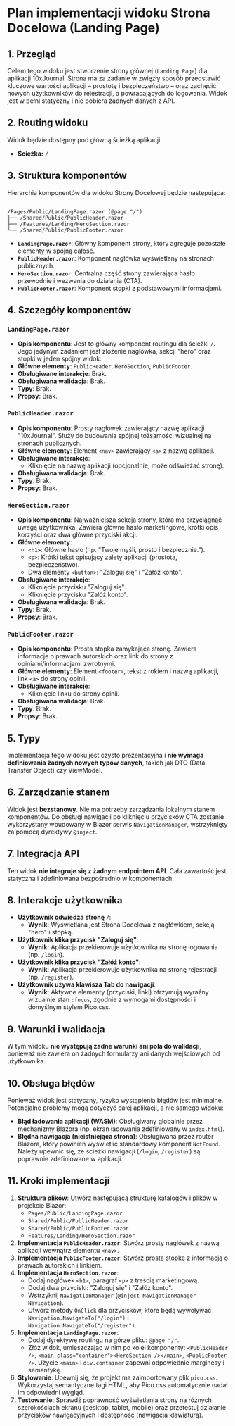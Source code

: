 # Plan implementacji widoku Strona Docelowa (Landing Page)

## 1. Przegląd
Celem tego widoku jest stworzenie strony głównej (`Landing Page`) dla aplikacji 10xJournal. Strona ma za zadanie w zwięzły sposób przedstawić kluczowe wartości aplikacji – prostotę i bezpieczeństwo – oraz zachęcić nowych użytkowników do rejestracji, a powracających do logowania. Widok jest w pełni statyczny i nie pobiera żadnych danych z API.

## 2. Routing widoku
Widok będzie dostępny pod główną ścieżką aplikacji:
- **Ścieżka:** `/`

## 3. Struktura komponentów
Hierarchia komponentów dla widoku Strony Docelowej będzie następująca:

```

/Pages/Public/LandingPage.razor (@page "/")
├── /Shared/Public/PublicHeader.razor
├── /Features/Landing/HeroSection.razor
└── /Shared/Public/PublicFooter.razor

```

- **`LandingPage.razor`**: Główny komponent strony, który agreguje pozostałe elementy w spójną całość.
- **`PublicHeader.razor`**: Komponent nagłówka wyświetlany na stronach publicznych.
- **`HeroSection.razor`**: Centralna część strony zawierająca hasło przewodnie i wezwania do działania (CTA).
- **`PublicFooter.razor`**: Komponent stopki z podstawowymi informacjami.

## 4. Szczegóły komponentów
### `LandingPage.razor`
- **Opis komponentu**: Jest to główny komponent routingu dla ścieżki `/`. Jego jedynym zadaniem jest złożenie nagłówka, sekcji "hero" oraz stopki w jeden spójny widok.
- **Główne elementy**: `PublicHeader`, `HeroSection`, `PublicFooter`.
- **Obsługiwane interakcje**: Brak.
- **Obsługiwana walidacja**: Brak.
- **Typy**: Brak.
- **Propsy**: Brak.

### `PublicHeader.razor`
- **Opis komponentu**: Prosty nagłówek zawierający nazwę aplikacji "10xJournal". Służy do budowania spójnej tożsamości wizualnej na stronach publicznych.
- **Główne elementy**: Element `<nav>` zawierający `<a>` z nazwą aplikacji.
- **Obsługiwane interakcje**:
    - Kliknięcie na nazwę aplikacji (opcjonalnie, może odświeżać stronę).
- **Obsługiwana walidacja**: Brak.
- **Typy**: Brak.
- **Propsy**: Brak.

### `HeroSection.razor`
- **Opis komponentu**: Najważniejsza sekcja strony, która ma przyciągnąć uwagę użytkownika. Zawiera główne hasło marketingowe, krótki opis korzyści oraz dwa główne przyciski akcji.
- **Główne elementy**:
    - `<h1>`: Główne hasło (np. "Twoje myśli, prosto i bezpiecznie.").
    - `<p>`: Krótki tekst opisujący zalety aplikacji (prostota, bezpieczeństwo).
    - Dwa elementy `<button>`: "Zaloguj się" i "Załóż konto".
- **Obsługiwane interakcje**:
    - Kliknięcie przycisku "Zaloguj się".
    - Kliknięcie przycisku "Załóż konto".
- **Obsługiwana walidacja**: Brak.
- **Typy**: Brak.
- **Propsy**: Brak.

### `PublicFooter.razor`
- **Opis komponentu**: Prosta stopka zamykająca stronę. Zawiera informacje o prawach autorskich oraz link do strony z opiniami/informacjami zwrotnymi.
- **Główne elementy**: Element `<footer>`, tekst z rokiem i nazwą aplikacji, link `<a>` do strony opinii.
- **Obsługiwane interakcje**:
    - Kliknięcie linku do strony opinii.
- **Obsługiwana walidacja**: Brak.
- **Typy**: Brak.
- **Propsy**: Brak.

## 5. Typy
Implementacja tego widoku jest czysto prezentacyjna i **nie wymaga definiowania żadnych nowych typów danych**, takich jak DTO (Data Transfer Object) czy ViewModel.

## 6. Zarządzanie stanem
Widok jest **bezstanowy**. Nie ma potrzeby zarządzania lokalnym stanem komponentów. Do obsługi nawigacji po kliknięciu przycisków CTA zostanie wykorzystany wbudowany w Blazor serwis `NavigationManager`, wstrzyknięty za pomocą dyrektywy `@inject`.

## 7. Integracja API
Ten widok **nie integruje się z żadnym endpointem API**. Cała zawartość jest statyczna i zdefiniowana bezpośrednio w komponentach.

## 8. Interakcje użytkownika
- **Użytkownik odwiedza stronę `/`**:
    - **Wynik**: Wyświetlana jest Strona Docelowa z nagłówkiem, sekcją "hero" i stopką.
- **Użytkownik klika przycisk "Zaloguj się"**:
    - **Wynik**: Aplikacja przekierowuje użytkownika na stronę logowania (np. `/login`).
- **Użytkownik klika przycisk "Załóż konto"**:
    - **Wynik**: Aplikacja przekierowuje użytkownika na stronę rejestracji (np. `/register`).
- **Użytkownik używa klawisza Tab do nawigacji**:
    - **Wynik**: Aktywne elementy (przyciski, linki) otrzymują wyraźny wizualnie stan `:focus`, zgodnie z wymogami dostępności i domyślnym stylem Pico.css.

## 9. Warunki i walidacja
W tym widoku **nie występują żadne warunki ani pola do walidacji**, ponieważ nie zawiera on żadnych formularzy ani danych wejściowych od użytkownika.

## 10. Obsługa błędów
Ponieważ widok jest statyczny, ryzyko wystąpienia błędów jest minimalne. Potencjalne problemy mogą dotyczyć całej aplikacji, a nie samego widoku:
- **Błąd ładowania aplikacji (WASM)**: Obsługiwany globalnie przez mechanizmy Blazora (np. ekran ładowania zdefiniowany w `index.html`).
- **Błędna nawigacja (nieistniejąca strona)**: Obsługiwana przez router Blazora, który powinien wyświetlić standardowy komponent `NotFound`. Należy upewnić się, że ścieżki nawigacji (`/login`, `/register`) są poprawnie zdefiniowane w aplikacji.

## 11. Kroki implementacji
1.  **Struktura plików**: Utwórz następującą strukturę katalogów i plików w projekcie Blazor:
    - `Pages/Public/LandingPage.razor`
    - `Shared/Public/PublicHeader.razor`
    - `Shared/Public/PublicFooter.razor`
    - `Features/Landing/HeroSection.razor`
2.  **Implementacja `PublicHeader.razor`**: Stwórz prosty nagłówek z nazwą aplikacji wewnątrz elementu `<nav>`.
3.  **Implementacja `PublicFooter.razor`**: Stwórz prostą stopkę z informacją o prawach autorskich i linkiem.
4.  **Implementacja `HeroSection.razor`**:
    - Dodaj nagłówek `<h1>`, paragraf `<p>` z treścią marketingową.
    - Dodaj dwa przyciski: "Zaloguj się" i "Załóż konto".
    - Wstrzyknij `NavigationManager` (`@inject NavigationManager Navigation`).
    - Utwórz metody `OnClick` dla przycisków, które będą wywoływać `Navigation.NavigateTo("/login")` i `Navigation.NavigateTo("/register")`.
5.  **Implementacja `LandingPage.razor`**:
    - Dodaj dyrektywę routingu na górze pliku: `@page "/"`.
    - Złóż widok, umieszczając w nim po kolei komponenty: `<PublicHeader />`, `<main class="container"><HeroSection /></main>`, `<PublicFooter />`. Użycie `<main>` i `div.container` zapewni odpowiednie marginesy i semantykę.
6.  **Stylowanie**: Upewnij się, że projekt ma zaimportowany plik `pico.css`. Wykorzystaj semantyczne tagi HTML, aby Pico.css automatycznie nadał im odpowiedni wygląd.
7.  **Testowanie**: Sprawdź poprawność wyświetlania strony na różnych szerokościach ekranu (desktop, tablet, mobile) oraz przetestuj działanie przycisków nawigacyjnych i dostępność (nawigacja klawiaturą).